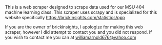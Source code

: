 This is a web scraper designed to scrape data used for our MSU 404 machine learning class. This scraper uses scrapy and is specialized for this website specifically https://brickinsights.com/statistics/ppp

If you are the owner of brickinsights, I apologize for making this web scraper, however I did attempt to contact you and you did not respond. If you wish to contact me you can at williamarnold676@yahoo.com
